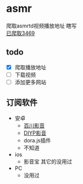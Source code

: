 # asmr
爬取asmrtd视频播放地址
瞎写  
[已爬取3469](https://raw.githubusercontent.com/Wenmoux/asmr/main/asmr/asmr.txt)

## todo
   - [x] 爬取播放地址
   - [ ] 下载视频
   - [ ] 添加更多网站
 
## 订阅软件
   - 安卓
     - [百川影音](https://sharerw.lanzoui.com/b0aes9pcj)
     - [DIYP影音](https://sharerw.lanzoui.com/b0aevufxe)
     - dora.js插件
     - 不知道
   - ios 
     - 影音宝 其它的没用过
   - PC 
     - 没用过